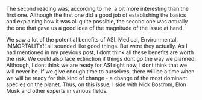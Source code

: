 

The second reading was, according to me, a bit more interesting than the first one. Although the first one did a good job of establishing the basics and explaining how it was all quite possible, the second one was actually the one that gave us a good idea of the magnitude of the issue at hand.

We saw a lot of the potential benefits of ASI. Medical, Environmental, IMMORTALITY!! all sounded like good things. But were they actually. As I had mentioned in my previous post, I dont think all these benefits are worth the risk. We could also face extinction if things dont go the way we planned. 
Although, I dont think we are ready for ASI right now, I dont think that we will never be. If we give enough time to ourselves, there will be a time when we will be ready for this kind of change - a change of the most dominant species on the planet.
Thus, on this issue, I side with Nick Bostrom, Elon Musk and other experts in various fields. 
